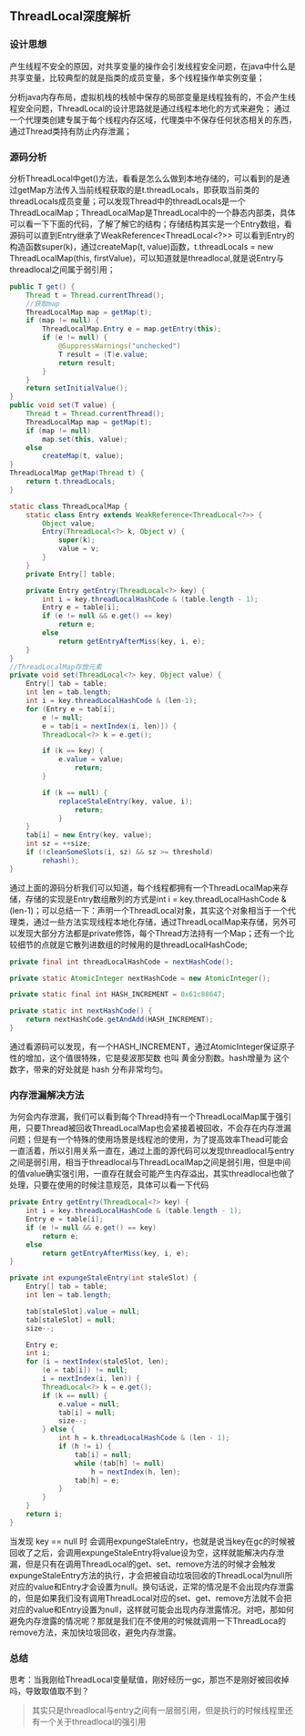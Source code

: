 ## ThreadLocal深度解析

### 设计思想

产生线程不安全的原因，对共享变量的操作会引发线程安全问题，在java中什么是共享变量，比较典型的就是指类的成员变量，多个线程操作单实例变量；

分析java内存布局，虚拟机栈的栈帧中保存的局部变量是线程独有的，不会产生线程安全问题，ThreadLocal的设计思路就是通过线程本地化的方式来避免；
通过一个代理类创建专属于每个线程内存区域，代理类中不保存任何状态相关的东西，通过Thread类持有防止内存泄漏；

### 源码分析
分析ThreadLocal中get()方法，看看是怎么么做到本地存储的，可以看到的是通过getMap方法传入当前线程获取的是t.threadLocals，即获取当前类的threadLocals成员变量；可以发现Thread中的threadLocals是一个ThreadLocalMap；ThreadLocalMap是ThreadLocal中的一个静态内部类，具体可以看一下下面的代码，了解了解它的结构；存储结构其实是一个Entry数组，看源码可以直到Entry继承了WeakReference<ThreadLocal<?>>
可以看到Entry的构造函数super(k)，通过createMap(t, value)函数，t.threadLocals = new ThreadLocalMap(this, firstValue)，可以知道就是threadlocal,就是说Entry与threadlocal之间属于弱引用；
```java
public T get() {
    Thread t = Thread.currentThread();
    //获取map
    ThreadLocalMap map = getMap(t);
    if (map != null) {
        ThreadLocalMap.Entry e = map.getEntry(this);
        if (e != null) {
            @SuppressWarnings("unchecked")
            T result = (T)e.value;
            return result;
        }
    }
    return setInitialValue();
}
public void set(T value) {
    Thread t = Thread.currentThread();
    ThreadLocalMap map = getMap(t);
    if (map != null)
        map.set(this, value);
    else
        createMap(t, value);
}
ThreadLocalMap getMap(Thread t) {
    return t.threadLocals;
}

static class ThreadLocalMap {
    static class Entry extends WeakReference<ThreadLocal<?>> {
        Object value;
        Entry(ThreadLocal<?> k, Object v) {
            super(k);
            value = v;
        }
    }
    private Entry[] table;

    private Entry getEntry(ThreadLocal<?> key) {
        int i = key.threadLocalHashCode & (table.length - 1);
        Entry e = table[i];
        if (e != null && e.get() == key)
            return e;
        else
            return getEntryAfterMiss(key, i, e);
    }
}
//ThreadLocalMap存放元素
private void set(ThreadLocal<?> key, Object value) {
    Entry[] tab = table;
    int len = tab.length;
    int i = key.threadLocalHashCode & (len-1);
    for (Entry e = tab[i];
        e != null;
        e = tab[i = nextIndex(i, len)]) {
        ThreadLocal<?> k = e.get();

        if (k == key) {
            e.value = value;
                return;
        }

        if (k == null) {
            replaceStaleEntry(key, value, i);
                return;
            }
    }
    tab[i] = new Entry(key, value);
    int sz = ++size;
    if (!cleanSomeSlots(i, sz) && sz >= threshold)
        rehash();
}

```
通过上面的源码分析我们可以知道，每个线程都拥有一个ThreadLocalMap来存储，存储的实现是Entry数组散列的方式是int i = key.threadLocalHashCode & (len-1)；可以总结一下：声明一个ThreadLocal对象，其实这个对象相当于一个代理类，通过一些方法实现线程本地化存储，通过ThreadLocalMap来存储，另外可以发现大部分方法都是private修饰，每个Thread方法持有一个Map；还有一个比较细节的点就是它散列进数组的时候用的是threadLocalHashCode;
```java
private final int threadLocalHashCode = nextHashCode();

private static AtomicInteger nextHashCode = new AtomicInteger();

private static final int HASH_INCREMENT = 0x61c88647;

private static int nextHashCode() {
    return nextHashCode.getAndAdd(HASH_INCREMENT);
}
```
通过看源码可以发现，有一个HASH_INCREMENT，通过AtomicInteger保证原子性的增加，这个值很特殊，它是斐波那契数 也叫 黄金分割数。hash增量为 这个数字，带来的好处就是 hash 分布非常均匀。


### 内存泄漏解决方法

为何会内存泄漏，我们可以看到每个Thread持有一个ThreadLocalMap属于强引用，只要Thread被回收ThreadLocalMap也会紧接着被回收，不会存在内存泄漏问题；但是有一个特殊的使用场景是线程池的使用，为了提高效率Thead可能会一直活着，所以引用关系一直在，通过上面的源代码可以发现threadlocal与entry之间是弱引用，相当于threadlocal与ThreadLocalMap之间是弱引用，但是中间的值value确实强引用，一直存在就会可能产生内存溢出，其实threadlocal也做了处理，只要在使用的时候注意规范，具体可以看一下代码

```java
private Entry getEntry(ThreadLocal<?> key) {
    int i = key.threadLocalHashCode & (table.length - 1);
    Entry e = table[i];
    if (e != null && e.get() == key)
        return e;
    else
        return getEntryAfterMiss(key, i, e);
}

private int expungeStaleEntry(int staleSlot) {
    Entry[] tab = table;
    int len = tab.length;

    tab[staleSlot].value = null;
    tab[staleSlot] = null;
    size--;

    Entry e;
    int i;
    for (i = nextIndex(staleSlot, len);
        (e = tab[i]) != null;
        i = nextIndex(i, len)) {
        ThreadLocal<?> k = e.get();
        if (k == null) {
            e.value = null;
            tab[i] = null;
            size--;
        } else {
            int h = k.threadLocalHashCode & (len - 1);
            if (h != i) {
                tab[i] = null;
                while (tab[h] != null)
                    h = nextIndex(h, len);
                tab[h] = e;
            }
        }
    }
    return i;
}
```
当发现 key == null 时 会调用expungeStaleEntry，也就是说当key在gc的时候被回收了之后，会调用expungeStaleEntry将value设为空，这样就能解决内存泄漏，但是只有在调用ThreadLocal的get、set、remove方法的时候才会触发expungeStaleEntry方法的执行，才会把被自动垃圾回收的ThreadLocal为null所对应的value和Entry才会设置为null。换句话说，正常的情况是不会出现内存泄露的，但是如果我们没有调用ThreadLocal对应的set、get、remove方法就不会把对应的value和Entry设置为null，这样就可能会出现内存泄露情况。对吧，那如何避免内存泄露的情况呢？那就是我们在不使用的时候就调用一下ThreadLoca的remove方法，来加快垃圾回收，避免内存泄露。

### 总结

思考：当我刚给ThreadLocal变量赋值，刚好经历一gc，那岂不是刚好被回收掉吗，导致取值取不到？

> 其实只是threadlocal与entry之间有一层弱引用，但是执行的时候线程里还有一个关于threadlocal的强引用